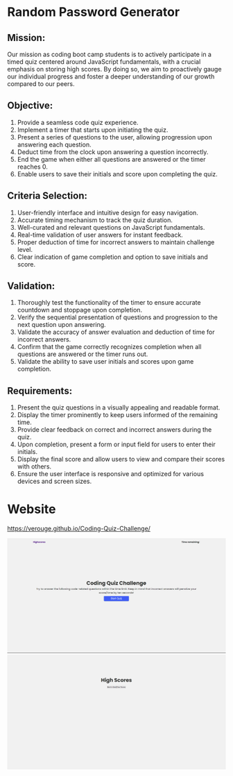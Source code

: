 # Random Password Generator

## Mission:

Our mission as coding boot camp students is to actively participate in a timed quiz centered around JavaScript fundamentals, with a crucial emphasis on storing high scores. By doing so, we aim to proactively gauge our individual progress and foster a deeper understanding of our growth compared to our peers.

## Objective:

1. Provide a seamless code quiz experience.
2. Implement a timer that starts upon initiating the quiz.
3. Present a series of questions to the user, allowing progression upon answering each question.
4. Deduct time from the clock upon answering a question incorrectly.
5. End the game when either all questions are answered or the timer reaches 0.
6. Enable users to save their initials and score upon completing the quiz.

## Criteria Selection:

1. User-friendly interface and intuitive design for easy navigation.
2. Accurate timing mechanism to track the quiz duration.
3. Well-curated and relevant questions on JavaScript fundamentals.
4. Real-time validation of user answers for instant feedback.
5. Proper deduction of time for incorrect answers to maintain challenge level.
6. Clear indication of game completion and option to save initials and score.

## Validation:

1. Thoroughly test the functionality of the timer to ensure accurate countdown and stoppage upon completion.
2. Verify the sequential presentation of questions and progression to the next question upon answering.
3. Validate the accuracy of answer evaluation and deduction of time for incorrect answers.
4. Confirm that the game correctly recognizes completion when all questions are answered or the timer runs out.
5. Validate the ability to save user initials and scores upon game completion.

## Requirements:

1. Present the quiz questions in a visually appealing and readable format.
2. Display the timer prominently to keep users informed of the remaining time.
3. Provide clear feedback on correct and incorrect answers during the quiz.
4. Upon completion, present a form or input field for users to enter their initials.
5. Display the final score and allow users to view and compare their scores with others.
6. Ensure the user interface is responsive and optimized for various devices and screen sizes.

# Website

https://verouge.github.io/Coding-Quiz-Challenge/

![Screenshot](/Assets/website-img.png)
![Screenshot](/Assets/highscore-img.png)
